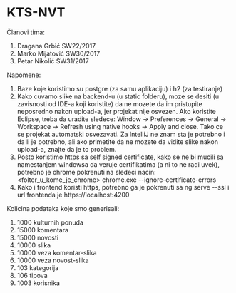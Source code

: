 # KTS-NVT
Članovi tima:
1. Dragana Grbić SW22/2017
2. Marko Mijatović SW30/2017
3. Petar Nikolić SW31/2017

Napomene:
1. Baze koje koristimo su postgre (za samu aplikaciju) i h2 (za testiranje)
2. Kako cuvamo slike na backend-u (u static folderu), moze se desiti (u zavisnosti od IDE-a koji koristite) da ne mozete da im pristupite neposredno nakon upload-a, jer projekat nije osvezen. Ako koristite Eclipse, treba da uradite sledece: Window -> Preferences -> General -> Workspace -> Refresh using native hooks -> Apply and close. Tako ce se projekat automatski osvezavati. Za IntelliJ ne znam sta je potrebno i da li je potrebno, ali ako primetite da ne mozete da vidite slike nakon upload-a, znajte da je to problem.
3. Posto koristimo https sa self signed certificate, kako se ne bi mucili sa namestanjem windowsa da veruje certifikatima (a ni to ne radi uvek), potrebno je chrome pokrenuti na sledeci nacin:
<folter_u_kome_je_chrome> chrome.exe --ignore-certificate-errors
4. Kako i frontend koristi https, potrebno ga je pokrenuti sa ng serve --ssl i url frontenda je https://localhost:4200

Kolicina podataka koje smo generisali:
1. 1000 kulturnih ponuda
2. 15000 komentara
3. 15000 novosti
4. 10000 slika
5. 10000 veza komentar-slika
6. 10000 veza novost-slika
7. 103 kategorija
8. 106 tipova
9. 1003 korisnika
